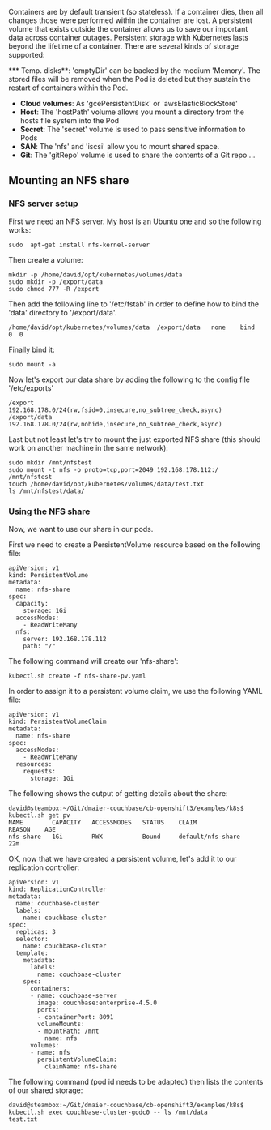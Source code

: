 Containers are by default transient (so stateless). If a container dies, then all changes those were performed within the container are lost. A persistent volume that exists outside the container allows us to save our important data across container outages. Persistent storage with Kubernetes lasts beyond the lifetime of a container. There are several kinds of storage supported:

*** Temp. disks**: 'emptyDir' can be backed by the medium 'Memory'. The stored files will be removed when the Pod is deleted but they sustain the restart of containers within the Pod. 
* **Cloud volumes**: As 'gcePersistentDisk' or 'awsElasticBlockStore'
* **Host**: The 'hostPath' volume allows you mount a directory from the hosts file system into the Pod
* **Secret**: The 'secret' volume is used to pass sensitive information to Pods
* **SAN**: The 'nfs' and 'iscsi' allow you to mount shared space.
* **Git**: The 'gitRepo' volume is used to share the contents of a Git repo
...

## Mounting an NFS share

### NFS server setup

First we need an NFS server. My host is an Ubuntu one and so the following works:

```
sudo  apt-get install nfs-kernel-server
```

Then create a volume:

```
mkdir -p /home/david/opt/kubernetes/volumes/data
sudo mkdir -p /export/data
sudo chmod 777 -R /export
```
Then add the following line to '/etc/fstab' in order to define how to bind the 'data' directory to '/export/data'.

```
/home/david/opt/kubernetes/volumes/data  /export/data   none    bind  0  0
```

Finally bind it:

```
sudo mount -a
```

Now let's export our data share by adding the following to the config file '/etc/exports'

```
/export       192.168.178.0/24(rw,fsid=0,insecure,no_subtree_check,async)
/export/data  192.168.178.0/24(rw,nohide,insecure,no_subtree_check,async)
```

Last but not least let's try to mount the just exported NFS share (this should work on another machine in the same network):

```
sudo mkdir /mnt/nfstest
sudo mount -t nfs -o proto=tcp,port=2049 192.168.178.112:/ /mnt/nfstest
touch /home/david/opt/kubernetes/volumes/data/test.txt
ls /mnt/nfstest/data/
```

### Using the NFS share

Now, we want to use our share in our pods.

First we need to create a PersistentVolume resource based on the following file:

```
apiVersion: v1
kind: PersistentVolume
metadata:
  name: nfs-share
spec:
  capacity:
    storage: 1Gi
  accessModes:
    - ReadWriteMany
  nfs:
    server: 192.168.178.112
    path: "/"
```

The following command will create our 'nfs-share':

```
kubectl.sh create -f nfs-share-pv.yaml
```

In order to assign it to a persistent volume claim, we use the following YAML file:

```
apiVersion: v1
kind: PersistentVolumeClaim
metadata:
  name: nfs-share
spec:
  accessModes:
    - ReadWriteMany
  resources:
    requests:
      storage: 1Gi
```

The following shows the output of getting details about the share:

```
david@steambox:~/Git/dmaier-couchbase/cb-openshift3/examples/k8s$ kubectl.sh get pv
NAME        CAPACITY   ACCESSMODES   STATUS    CLAIM               REASON    AGE
nfs-share   1Gi        RWX           Bound     default/nfs-share             22m
```

OK, now that we have created a persistent volume, let's add it to our replication controller:

```
apiVersion: v1
kind: ReplicationController
metadata:
  name: couchbase-cluster
  labels:
    name: couchbase-cluster
spec:
  replicas: 3
  selector:
    name: couchbase-cluster
  template:
    metadata:
      labels:
        name: couchbase-cluster
    spec:
      containers:
      - name: couchbase-server
        image: couchbase:enterprise-4.5.0
        ports:
        - containerPort: 8091
        volumeMounts:
        - mountPath: /mnt
          name: nfs
      volumes:
      - name: nfs
        persistentVolumeClaim:
          claimName: nfs-share
```

The following command (pod id needs to be adapted) then lists the contents of our shared storage:

```
david@steambox:~/Git/dmaier-couchbase/cb-openshift3/examples/k8s$ kubectl.sh exec couchbase-cluster-godc0 -- ls /mnt/data
test.txt
```